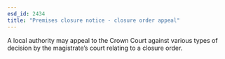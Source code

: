 ```yaml
---
esd_id: 2434
title: "Premises closure notice - closure order appeal"
---
```


A local authority may appeal to the Crown Court against various types of decision by the magistrate’s court relating to a closure order.

